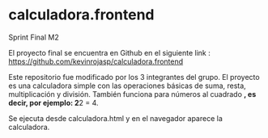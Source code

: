 # calculadora.frontend



Sprint Final M2

El proyecto final se encuentra en Github en el siguiente link :
https://github.com/kevinrojasp/calculadora.frontend

Este repositorio fue modificado por los 3 integrantes del grupo.
El proyecto es una calculadora simple con las operaciones básicas de suma, 
resta, multiplicación y división. También funciona para números al cuadrado
**, es decir, por ejemplo: 2**2 = 4.

Se ejecuta desde calculadora.html y en el navegador aparece la calculadora.
